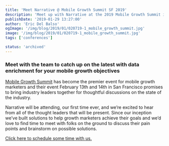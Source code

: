```yaml
---
title: 'Meet Narrative @ Mobile Growth Summit SF 2019'
description: 'Meet up with Narrative at the 2019 Mobile Growth Summit in San Francisco, California.'
publishDate: '2019-01-29 13:27:00'
author: 'Eric Del Balso'
ogImage: '/img/blog/2019/01/020719-1_mobile_growth_summit.jpg'
image: '/img/blog/2019/01/020719-1_mobile_growth_summit.jpg'
tags: ['conferences']

status: 'archived'
---
```

### Meet with the team to catch up on the latest with data enrichment for your mobile growth objectives

[Mobile Growth Summit](https://mobilegrowthsummit.com/ "Mobile Growth Summit") has become the premier event for mobile growth marketers and their event February 13th and 14th in San Francisco promises to bring industry leaders together for thoughtful discussions on the state of the industry.

Narrative will be attending, our first time ever, and we’re excited to hear from all of the thought leaders that will be present. Since our inception we’ve built solutions to help growth marketers achieve their goals and we’d love to find time to meet with folks on the ground to discuss their pain points and brainstorm on possible solutions.  
  
[Click here to schedule some time with us.](/contact)
